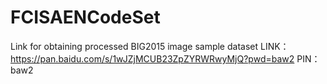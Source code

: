 # FCISAENCodeSet
Link for obtaining processed BIG2015 image sample dataset
LINK：https://pan.baidu.com/s/1wJZjMCUB23ZpZYRWRwyMjQ?pwd=baw2 
PIN：baw2 
